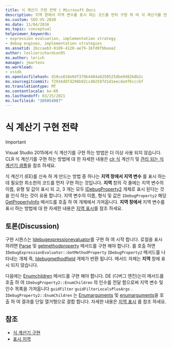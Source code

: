```yaml
---
title: 식 계산기 구현 전략 | Microsoft Docs
description: 지역 창에서 지역 변수를 표시 하는 코드를 먼저 구현 하 여 식 계산기를 만드는 전략에 대해 알아봅니다.
ms.custom: SEO-VS-2020
ms.date: 11/04/2016
ms.topic: conceptual
helpviewer_keywords:
- expression evaluation, implementation strategy
- debug engines, implementation strategies
ms.assetid: 1bccaeb3-8109-4128-ae79-16fd8fbbaaa2
author: leslierichardson95
ms.author: lerich
manager: jmartens
ms.workload:
- vssdk
ms.openlocfilehash: d10ce818e9df370b4484a0250525dbe9482b8b2c
ms.sourcegitcommit: f2916d8fd296b92cc402597d1d1eecda4f6cccbf
ms.translationtype: MT
ms.contentlocale: ko-KR
ms.lasthandoff: 03/25/2021
ms.locfileid: "105054987"
---
```

# <a name="expression-evaluator-implementation-strategy"></a>식 계산기 구현 전략
> [!IMPORTANT]
> Visual Studio 2015에서 식 계산기를 구현 하는 방법은 더 이상 사용 되지 않습니다. CLR 식 계산기를 구현 하는 방법에 대 한 자세한 내용은 [clr 식](https://github.com/Microsoft/ConcordExtensibilitySamples/wiki/CLR-Expression-Evaluators) 계산기 및 [관리 되는 식 계산기 샘플](https://github.com/Microsoft/ConcordExtensibilitySamples/wiki/Managed-Expression-Evaluator-Sample)을 참조 하세요.

 식 계산기 (EE)를 신속 하 게 만드는 방법 중 하나는 **지역 창에서 지역 변수** 를 표시 하는 데 필요한 최소한의 코드를 먼저 구현 하는 것입니다. **지역** 창의 각 줄에는 지역 변수의 이름, 유형 및 값이 표시 되 고, 3 개는 모두 [IDebugProperty2](../../extensibility/debugger/reference/idebugproperty2.md) 개체로 표시 된다는 것을 인식 하는 것이 유용 합니다. 지역 변수의 이름, 형식 및 값은 `IDebugProperty2` 해당 [GetPropertyInfo](../../extensibility/debugger/reference/idebugproperty2-getpropertyinfo.md) 메서드를 호출 하 여 개체에서 가져옵니다. **지역 창에서** 지역 변수를 표시 하는 방법에 대 한 자세한 내용은 [지역 표시](../../extensibility/debugger/displaying-locals.md)를 참조 하세요.

## <a name="discussion"></a>토론(Discussion)
 구현 시퀀스는 [Idebugexpressionevaluator](../../extensibility/debugger/reference/idebugexpressionevaluator.md)를 구현 하 여 시작 합니다. 로컬을 표시 하려면 [Parse](../../extensibility/debugger/reference/idebugexpressionevaluator-parse.md) 및 [getmethodproperty](../../extensibility/debugger/reference/idebugexpressionevaluator-getmethodproperty.md) 메서드를 구현 해야 합니다. 를 호출 하면 `IDebugExpressionEvaluator::GetMethodProperty` `IDebugProperty2` 메서드를 나타내는 개체 즉, [Idebugmethodfield](../../extensibility/debugger/reference/idebugmethodfield.md) 개체가 반환 됩니다. 메서드 자체는 **지역** 창에 표시 되지 않습니다.

 다음에는 [Enumchildren](../../extensibility/debugger/reference/idebugproperty2-enumchildren.md) 메서드를 구현 해야 합니다. DE (디버그 엔진)는이 메서드를 호출 하 여 `IDebugProperty2::EnumChildren` 의 인수를 전달 함으로써 지역 변수 및 인수 목록을 가져옵니다 `guidFilter` `guidFilterLocalsPlusArgs` . `IDebugProperty2::EnumChildren` 는 [Enumarguments](../../extensibility/debugger/reference/idebugmethodfield-enumarguments.md) 및 [enumarguments](../../extensibility/debugger/reference/idebugmethodfield-enumlocals.md)을 호출 하 여 결과를 단일 열거형으로 결합 합니다. 자세한 내용은 [지역 표시](../../extensibility/debugger/displaying-locals.md) 를 참조 하세요.

## <a name="see-also"></a>참조
- [식 계산기 구현](../../extensibility/debugger/implementing-an-expression-evaluator.md)
- [표시 지역](../../extensibility/debugger/displaying-locals.md)
